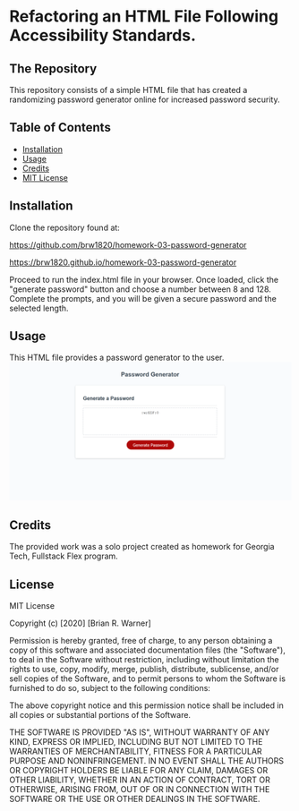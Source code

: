 # Refactoring an HTML File Following Accessibility Standards.

## The Repository

This repository consists of a simple HTML file that has created a randomizing password generator online for increased password security.


## Table of Contents 

* [Installation](#installation)
* [Usage](#usage)
* [Credits](#credits)
* [MIT License](#mit_license)

## Installation

Clone the repository found at:

https://github.com/brw1820/homework-03-password-generator

https://brw1820.github.io/homework-03-password-generator

Proceed to run the index.html file in your browser.  Once loaded, click the "generate password" button and choose a number between 8 and 128.  Complete the prompts, and you will be given a secure password and the selected length.

## Usage 

This HTML file provides a password generator to the user.
![Example of Password Generator](.\Assets\passwordgenerator.png)

## Credits

The provided work was a solo project created as homework for Georgia Tech, Fullstack Flex program.

## License

MIT License

Copyright (c) [2020] [Brian R. Warner]

Permission is hereby granted, free of charge, to any person obtaining a copy
of this software and associated documentation files (the "Software"), to deal
in the Software without restriction, including without limitation the rights
to use, copy, modify, merge, publish, distribute, sublicense, and/or sell
copies of the Software, and to permit persons to whom the Software is
furnished to do so, subject to the following conditions:

The above copyright notice and this permission notice shall be included in all
copies or substantial portions of the Software.

THE SOFTWARE IS PROVIDED "AS IS", WITHOUT WARRANTY OF ANY KIND, EXPRESS OR
IMPLIED, INCLUDING BUT NOT LIMITED TO THE WARRANTIES OF MERCHANTABILITY,
FITNESS FOR A PARTICULAR PURPOSE AND NONINFRINGEMENT. IN NO EVENT SHALL THE
AUTHORS OR COPYRIGHT HOLDERS BE LIABLE FOR ANY CLAIM, DAMAGES OR OTHER
LIABILITY, WHETHER IN AN ACTION OF CONTRACT, TORT OR OTHERWISE, ARISING FROM,
OUT OF OR IN CONNECTION WITH THE SOFTWARE OR THE USE OR OTHER DEALINGS IN THE
SOFTWARE.